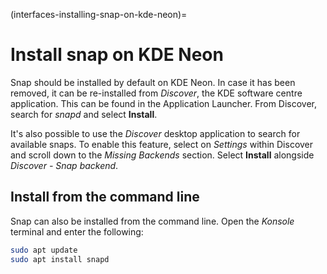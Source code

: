 (interfaces-installing-snap-on-kde-neon)=
# Install snap on KDE Neon

Snap should be installed by default on KDE Neon. In case it has been removed, it can be re-installed from *Discover*, the KDE software centre application. This can be found in the Application Launcher. From Discover,  search for *snapd* and select **Install**.

It's also possible to use the _Discover_ desktop application to search for available snaps. To enable this feature, select on *Settings* within Discover and scroll down to the *Missing Backends* section. Select **Install** alongside *Discover - Snap backend*.

## Install from the command line

Snap can also be installed from the command line. Open the *Konsole* terminal and enter the following:

```bash
sudo apt update
sudo apt install snapd
```

